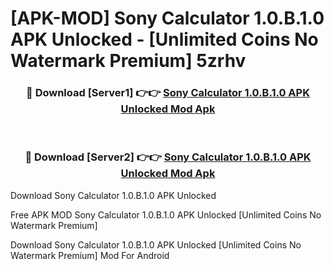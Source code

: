 # [APK-MOD] Sony Calculator 1.0.B.1.0 APK Unlocked - [Unlimited Coins No Watermark Premium] 5zrhv



<div align="center">
<h3>🔴 Download [Server1] 👉👉 <a href="https://momento.my/?title=Sony_Calculator_1.0.B.1.0_APK_Unlocked">Sony Calculator 1.0.B.1.0 APK Unlocked Mod Apk</a></h3><br>

<h3>🔴 Download [Server2] 👉👉 <a href="https://momento.my/?title=Sony_Calculator_1.0.B.1.0_APK_Unlocked">Sony Calculator 1.0.B.1.0 APK Unlocked Mod Apk</a></h3>
</div>



Download Sony Calculator 1.0.B.1.0 APK Unlocked 

Free APK MOD Sony Calculator 1.0.B.1.0 APK Unlocked [Unlimited Coins No Watermark Premium]

Download Sony Calculator 1.0.B.1.0 APK Unlocked [Unlimited Coins No Watermark Premium] Mod For Android
